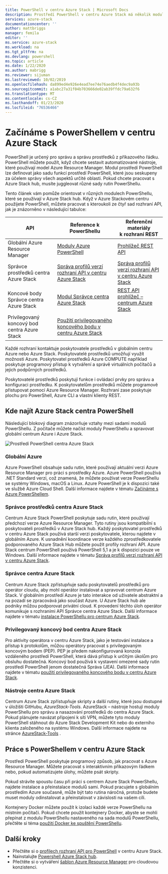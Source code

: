 ```yaml
---
title: PowerShell v centru Azure Stack | Microsoft Docs
description: Prostředí PowerShell v centru Azure Stack má několik modulů a kontextů.
services: azure-stack
documentationcenter: ''
author: mattbriggs
manager: femila
editor: ''
ms.service: azure-stack
ms.workload: na
ms.tgt_pltfrm: na
ms.devlang: powershell
ms.topic: article
ms.date: 1/22/2020
ms.author: mabrigg
ms.reviewer: sijuman
ms.lastreviewed: 10/02/2019
ms.openlocfilehash: da899ed4e926e4ead7ee74e76aedb4f4dec9a93b
ms.sourcegitcommit: a1abc27a31f04b703666de02ab39ffdc79a632f6
ms.translationtype: MT
ms.contentlocale: cs-CZ
ms.lasthandoff: 01/23/2020
ms.locfileid: "76536466"
---
```

# <a name="get-started-with-powershell-in-azure-stack-hub"></a>Začínáme s PowerShellem v centru Azure Stack

PowerShell je určený pro správu a správu prostředků z příkazového řádku. PowerShell můžete použít, když chcete sestavit automatizované nástroje, které používají model Azure Resource Manager. Modul prostředí PowerShell lze definovat jako sadu funkcí prostředí PowerShell, které jsou seskupeny za účelem správy všech aspektů určité oblasti. Pokud chcete pracovat s Azure Stack hub, musíte juggleovat různé sady rutin PowerShellu.

Tento článek vám pomůže orientovat v různých modulech PowerShellu, které se používají v Azure Stack hub. Když v Azure Stackovém centru použijete PowerShell, můžete pracovat s kteroukoli ze čtyř sad rozhraní API, jak je znázorněno v následující tabulce:

| API | Reference k PowerShellu | Referenční materiály k rozhraní REST |
| --- | --- | --- |
| Globální Azure Resource Manager | [Moduly Azure PowerShell](https://github.com/Azure/azure-powershell/blob/master/documentation/azure-powershell-modules.md) | [Prohlížeč REST API](https://docs.microsoft.com/rest/api/) |
| Správce prostředků centra Azure Stack | [Správa profilů verzí rozhraní API v centru Azure Stack](azure-stack-version-profiles.md) | [Správa profilů verzí rozhraní API v centru Azure Stack](azure-stack-version-profiles.md) |
| Koncové body Správce centra Azure Stack | [Modul Správce centra Azure Stack](https://docs.microsoft.com/powershell/azure/azure-stack/overview) | [REST API prohlížeč – centrum Azure Stack](https://docs.microsoft.com/rest/api/?term=Azure%20Azure%20Stack%20Admin) |
| Privilegovaný koncový bod centra Azure Stack | [Použití privilegovaného koncového bodu v centru Azure Stack](../operator/azure-stack-privileged-endpoint.md) | |

Každé rozhraní kontaktuje poskytovatele prostředků v globálním centru Azure nebo Azure Stack. Poskytovatelé prostředků umožňují využít možnosti Azure. Poskytovatel prostředků Azure COMPUTE například poskytuje programový přístup k vytváření a správě virtuálních počítačů a jejich podpůrných prostředků.

Poskytovatelé prostředků poskytují funkce i ovládací prvky pro správu a konfiguraci prostředku. K poskytovatelům prostředků můžete programově přistupovat pomocí Azure Resource Manager. Rozhraní zase poskytuje plochu pro PowerShell, Azure CLI a vlastní klienty REST.

## <a name="where-to-find-azure-stack-hub-powershell"></a>Kde najít Azure Stack centra PowerShell

Následující blokový diagram znázorňuje vztahy mezi sadami modulů PowerShellu. Z počítače můžete načíst moduly PowerShellu a spravovat globální centrum Azure i Azure Stack.

![Prostředí PowerShell centra Azure Stack](media/azure-stack-powershell-overview/Azure-Stack-PowerShell.png)

### <a name="global-azure"></a>Globální Azure

Azure PowerShell obsahuje sadu rutin, které používají aktuální verzi Azure Resource Manager pro práci s prostředky Azure. Azure PowerShell používá .NET Standard verzi, což znamená, že můžete používat verze PowerShellu se systémy Windows, macOS a Linux. Azure PowerShell je k dispozici také ve službě Azure Cloud Shell. Další informace najdete v tématu [Začínáme s Azure PowerShellem](https://docs.microsoft.com/powershell/azure/get-started-azureps).

### <a name="azure-stack-hub-resource-manager"></a>Správce prostředků centra Azure Stack

Centrum Azure Stack PowerShell poskytuje sadu rutin, které používají předchozí verze Azure Resource Manager. Tyto rutiny jsou kompatibilní s poskytovateli prostředků v Azure Stack hub. Každý poskytovatel prostředků v centru Azure Stack používá starší verzi poskytovatele, kterou najdete v globálním Azure. K usnadnění koordinace verze každého zprostředkovatele podporovaného Azure Stack Hub můžete použít profily rozhraní API. Azure Stack centrum PowerShell používá PowerShell 5,1 a je k dispozici pouze ve Windows. Další informace najdete v tématu [Správa profilů verzí rozhraní API v centru Azure Stack](azure-stack-version-profiles.md).

### <a name="azure-stack-hub-administrator"></a>Správce centra Azure Stack

Centrum Azure Stack zpřístupňuje sadu poskytovatelů prostředků pro operátor cloudu, aby mohl operátor instalovat a spravovat centrum Azure Stack. V globálním prostředí Azure je tato interakce od uživatele abstraktní a na pozadí se zpracovává jako součást Azure. U Azure Stack hub ale podniky můžou podporovat privátní cloud. K provedení těchto úloh operátor komunikuje s rozhraními API Správce centra Azure Stack. Další informace najdete v tématu [instalace PowerShellu pro centrum Azure Stack](../operator/azure-stack-powershell-install.md).

### <a name="azure-stack-hub-privileged-endpoint"></a>Privilegovaný koncový bod centra Azure Stack

Pro aktivity operátora v centru Azure Stack, jako je testování instalace a přístup k protokolům, můžou operátory pracovat s privilegovaným koncovým bodem (PEP). PEP je předem nakonfigurovaná konzola vzdáleného prostředí PowerShell, která dává přístup k určitým úkolům pro obsluhu dostatečná. Koncový bod používá k vystavení omezené sady rutin prostředí PowerShell jenom dostatečná Správa (JEA). Další informace najdete v tématu [použití privilegovaného koncového bodu v centru Azure Stack](../operator/azure-stack-privileged-endpoint.md).

### <a name="azure-stack-hub-tools"></a>Nástroje centra Azure Stack

Centrum Azure Stack zpřístupňuje skripty a další rutiny, které jsou dostupné v úložišti GitHubu, *AzureStack-Tools*. AzureStack – nástroje hostují moduly PowerShellu pro správu a nasazování prostředků do centra Azure Stack. Pokud plánujete navázat připojení k síti VPN, můžete tyto moduly PowerShell stáhnout do Azure Stack Development Kit nebo do externího klienta založeného na systému Windows. Další informace najdete na stránce [AzureStack-Tools](https://github.com/Azure/AzureStack-Tools) .

## <a name="work-with-powershell-in-azure-stack-hub"></a>Práce s PowerShellem v centru Azure Stack

Prostředí PowerShell poskytuje programový způsob, jak pracovat s Azure Resource Manager. Můžete pracovat s interaktivním příkazovým řádkem nebo, pokud automatizujete úlohy, můžete psát skripty.

Pokud strávíte spoustu času při práci s centrem Azure Stack PowerShellu, najdete instalace a přeinstalace modulů sami. Pokud pracujete s globálním prostředím Azure současně, může být tato rutina náročná, protože budete muset moduly odinstalovat a přeinstalovat v závislosti na vašem cíli. 

Kontejnery Docker můžete použít k izolaci každé verze PowerShellu na místním počítači. Pokud chcete použít kontejnery Docker, abyste se mohli přepínat z modulu PowerShellu nastaveného na sada modulů PowerShellu, přečtěte si téma [použití Docker ke spuštění PowerShellu](azure-stack-powershell-user-docker.md).


## <a name="next-steps"></a>Další kroky

- Přečtěte si o [profilech rozhraní API pro PowerShell](azure-stack-version-profiles.md) v centru Azure Stack.
- Nainstalujte [Powershell Azure Stack hub](../operator/azure-stack-powershell-install.md).
- Přečtěte si o vytváření [šablon Azure Resource Manager](azure-stack-develop-templates.md) pro cloudovou konzistenci.
